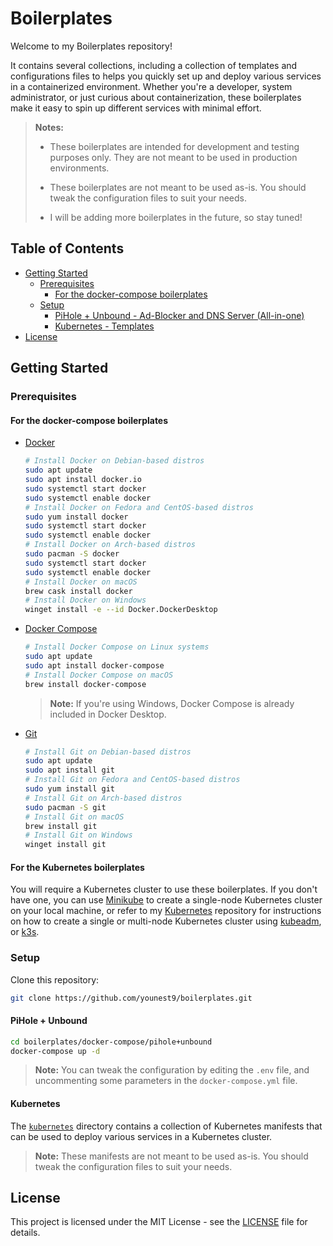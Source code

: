 # Boilerplates

Welcome to my Boilerplates repository!

It contains several collections, including a collection of templates and configurations files to helps you quickly set up and deploy various services in a containerized environment. Whether you're a developer, system administrator, or just curious about containerization, these boilerplates make it easy to spin up different services with minimal effort.

> **Notes:**
>
> - These boilerplates are intended for development and testing purposes only. They are not meant to be used in production environments.
>
> - These boilerplates are not meant to be used as-is. You should tweak the configuration files to suit your needs.
>
> - I will be adding more boilerplates in the future, so stay tuned!
>

## Table of Contents

- [Getting Started][1]
  - [Prerequisites][2]
    - [For the docker-compose boilerplates][3]
  - [Setup][4]
    - [PiHole + Unbound - Ad-Blocker and DNS Server (All-in-one)][5]
    - [Kubernetes - Templates][6]
- [License][7]

## Getting Started

### Prerequisites

#### For the docker-compose boilerplates

- [Docker][5]

    ``` bash
    # Install Docker on Debian-based distros
    sudo apt update
    sudo apt install docker.io
    sudo systemctl start docker
    sudo systemctl enable docker
    # Install Docker on Fedora and CentOS-based distros
    sudo yum install docker
    sudo systemctl start docker
    sudo systemctl enable docker
    # Install Docker on Arch-based distros
    sudo pacman -S docker
    sudo systemctl start docker
    sudo systemctl enable docker
    # Install Docker on macOS
    brew cask install docker
    # Install Docker on Windows
    winget install -e --id Docker.DockerDesktop
    ```

- [Docker Compose][6]

    ``` bash
    # Install Docker Compose on Linux systems
    sudo apt update
    sudo apt install docker-compose
    # Install Docker Compose on macOS
    brew install docker-compose
    ```

    > **Note:** If you're using Windows, Docker Compose is already included in Docker Desktop.

- [Git][7]

    ``` bash
    # Install Git on Debian-based distros
    sudo apt update
    sudo apt install git
    # Install Git on Fedora and CentOS-based distros
    sudo yum install git
    # Install Git on Arch-based distros
    sudo pacman -S git
    # Install Git on macOS
    brew install git
    # Install Git on Windows
    winget install git
    ```

#### For the Kubernetes boilerplates

You will require a Kubernetes cluster to use these boilerplates.
If you don't have one, you can use [Minikube][8] to create a single-node Kubernetes cluster on your local machine, or refer to my [Kubernetes][9] repository for instructions on how to create a single or multi-node Kubernetes cluster using [kubeadm][10], or [k3s][11].

### Setup

Clone this repository:

```bash
git clone https://github.com/younest9/boilerplates.git
```

#### PiHole + Unbound

```bash
cd boilerplates/docker-compose/pihole+unbound
docker-compose up -d
```

> **Note:** You can tweak the configuration by editing the `.env` file, and uncommenting some parameters in the `docker-compose.yml` file.

#### Kubernetes

The [`kubernetes`][12] directory contains a collection of Kubernetes manifests that can be used to deploy various services in a Kubernetes cluster.

> **Note:** These manifests are not meant to be used as-is. You should tweak the configuration files to suit your needs.

## License

This project is licensed under the MIT License - see the [LICENSE][8] file for details.

[1]:#getting-started
[2]:#prerequisites
[3]:#for-the-docker-compose-boilerplates
[4]:#setup
[5]:#pihole--unbound
[6]:#kubernetes
[7]:#license
[8]:https://minikube.sigs.k8s.io/docs/start/
[9]:https://github.com/younest9/kubernetes
[10]:https://kubernetes.io/docs/setup/production-environment/tools/kubeadm/create-cluster-kubeadm/
[11]:https://k3s.io/
[12]:./kubernetes
